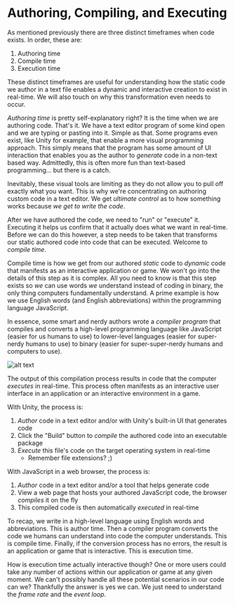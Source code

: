 # Authoring, Compiling, and Executing

As mentioned previously there are three distinct timeframes when code exists. In order, these are:
1. Authoring time
2. Compile time
3. Execution time

These distinct timeframes are useful for understanding how the static code we author in a text file enables a dynamic and interactive creation to exist in real-time. We will also touch on why this transformation even needs to occur.

*Authoring time* is pretty self-explanatory right? It is the time when we are authoring code. That's it. We have a text editor program of some kind open and we are typing or pasting into it. Simple as that. Some programs even exist, like Unity for example, that enable a more visual programming approach. This simply means that the program has some amount of UI interaction that enables you as the author to *generate* code in a non-text based way. Admittedly, this is often more fun than text-based programming... but there is a catch.

Inevitably, these visual tools are limiting as they do not allow you to pull off exactly what you want. This is why we're concentrating on authoring custom code in a text editor. We get *ultimate control* as to how something works because *we get to write the code*.

After we have authored the code, we need to "run" or "execute" it. Executing it helps us confirm that it actually does what we want in real-time. Before we can do this however, a step needs to be taken that transforms our static authored code into code that can be executed. Welcome to *compile time*.

Compile time is how we get from our authored *static* code to *dynamic* code that manifests as an interactive application or game. We won't go into the details of this step as it is complex. All you need to know is that this step exists so *we* can use words *we* understand instead of coding in binary, the only thing computers fundamentally understand. A prime example is how we use English words (and English abbreviations) within the programming language JavaScript.

In essence, some smart and nerdy authors wrote a *compiler program* that compiles and converts a high-level programming language like JavaScript (easier for us humans to use) to lower-level languages (easier for super-nerdy humans to use) to binary (easier for super-super-nerdy humans and computers to use).

![alt text](../assets/visual-todo-placeholder.jpg "Author > Compile > Run")

The output of this compilation process results in code that the computer *executes* in real-time. This process often manifests as an interactive user interface in an application or an interactive environment in a game.

With Unity, the process is:
1. *Author* code in a text editor and/or with Unity's built-in UI that generates code
2. Click the "Build" button to *compile* the authored code into an executable package
3. *Execute* this file's code on the target operating system in real-time
    - Remember file extensions? ;)

With JavaScript in a web browser, the process is:
1. *Author* code in a text editor and/or a tool that helps generate code
2. View a web page that hosts your authored JavaScript code, the browser *compiles* it on the fly
3. This compiled code is then automatically *executed* in real-time 

To recap, we write in a high-level language using English words and abbreviations. This is author time. Then a compiler program converts the code we humans can understand into code the computer understands. This is compile time. Finally, if the conversion process has no errors, the result is an application or game that is interactive. This is execution time.

How is execution time actually interactive though? One or more users could take any number of actions within our application or game at any given moment. We can't possibly handle all these potential scenarios in our code can we? Thankfully the answer is yes we can. We just need to understand the *frame rate* and the *event loop*.
